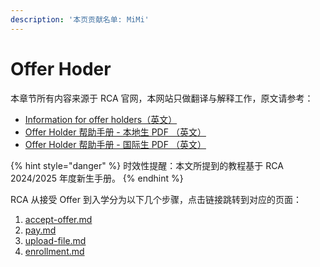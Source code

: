 ```yaml
---
description: '本页贡献名单: MiMi'
---
```


# Offer Hoder

本章节所有内容来源于 RCA 官网，本网站只做翻译与解释工作，原文请参考：

* [Information for offer holders（英文）](https://www.rca.ac.uk/study/application-process/information-for-offer-holders/)
* [Offer Holder 帮助手册 - 本地生 PDF （英文）](https://rca-production.herokuapp.com/documents2/844/RCA\_Offer\_Holder\_Pack\_24\_25\_-\_April.pdf)
* [Offer Holder 帮助手册 - 国际生 PDF  （英文）](https://rca-media2.rca.ac.uk/documents/RCA\_Offer\_Holder\_Pack\_-\_International\_24\_25\_April.pdf)

{% hint style="danger" %}
时效性提醒：本文所提到的教程基于 RCA 2024/2025 年度新生手册。
{% endhint %}

RCA 从接受 Offer 到入学分为以下几个步骤，点击链接跳转到对应的页面：

1. [accept-offer.md](accept-offer.md "mention")
2. [pay.md](pay.md "mention")
3. [upload-file.md](upload-file.md "mention")
4. [enrollment.md](enrollment.md "mention")
